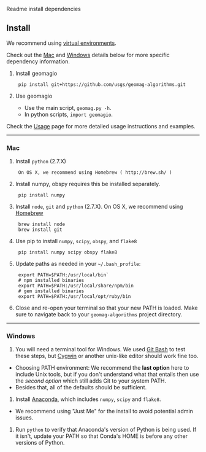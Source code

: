 Readme install dependencies

## Install ##

We recommend using [virtual environments][].

Check out the [Mac](#mac) and [Windows](#windows) details below for more
specific dependency information.

1. Install geomagio

        pip install git+https://github.com/usgs/geomag-algorithms.git

1. Use geomagio

    - Use the main script, `geomag.py -h`.
    - In python scripts, `import geomagio`.

Check the [Usage](readme_usage.md) page for more detailed usage instructions
and examples.

[virtual environments]: http://docs.python-guide.org/en/latest/dev/virtualenvs/

---
### Mac ###

1. Install `python` (2.7.X)

        On OS X, we recommend using Homebrew ( http://brew.sh/ )

1. Install numpy, obspy requires this be installed separately.

        pip install numpy

1. Install `node`, `git` and `python` (2.7.X).
   On OS X, we recommend using [Homebrew][]

        brew install node
        brew install git

1. Use pip to install `numpy`, `scipy`, `obspy`, and `flake8`

        pip install numpy scipy obspy flake8

1. Update paths as needed in your `~/.bash_profile`:

        export PATH=$PATH:/usr/local/bin`
        # npm installed binaries
        export PATH=$PATH:/usr/local/share/npm/bin
        # gem installed binaries
        export PATH=$PATH:/usr/local/opt/ruby/bin

1. Close and re-open your terminal so that your new PATH is loaded.
   Make sure to navigate back to your `geomag-algorithms` project directory.

[Homebrew]: http://brew.sh/

---
### Windows ###

1. You will need a terminal tool for Windows. We used [Git Bash][] to test these
   steps, but [Cygwin][] or another unix-like editor should work fine too.

  - Choosing PATH environment: We recommend the __last option__ here to include
     Unix tools, but if you don't understand what that entails then use the
     _second option_ which still adds Git to your system PATH.
  - Besides that, all of the defaults should be sufficient.

1. Install [Anaconda][], which includes `numpy`, `scipy` and `flake8`.
  - We recommend using "Just Me" for the install to avoid potential admin
  issues.

1. Run `python` to verify that Anaconda's version of Python is being used.
   If it isn't, update your PATH so that Conda's HOME is before any other
   versions of Python.

[Git Bash]: http://git-scm.com/download/win
[Cygwin]: http://cygwin.com/install.html
[Anaconda]: http://continuum.io/downloads
